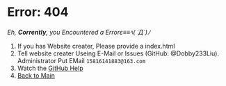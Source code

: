 

# Error: 404
*Eh, **Corrently**, you Encountered a Errorε≡≡ﾍ( ´Д`)ﾉ*
1. If you has Website creater, Please provide a index.html
2. Tell website creater Useing E-Mail or Issues (GitHub: @Dobby233Liu). Administrator Put EMail `15816141883@163.com`
3. Watch the [GitHub Help](https://help.github.com)
4. [Back to Main](https://dobby233liu.github.io/)

